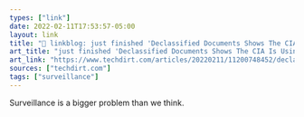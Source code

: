 ```yaml
---
types: ["link"]
date: 2022-02-11T17:53:57-05:00
layout: link
title: "🔗 linkblog: just finished 'Declassified Documents Shows The CIA Is Using A 1981 Executive Order To Engage In Domestic Surveillance | Techdirt'"
art_title: "just finished 'Declassified Documents Shows The CIA Is Using A 1981 Executive Order To Engage In Domestic Surveillance | Techdirt"
art_link: "https://www.techdirt.com/articles/20220211/11200748452/declassified-documents-shows-cia-is-using-1981-executive-order-to-engage-domestic-surveillance.shtml"
sources: ["techdirt.com"]
tags: ["surveillance"]
---
```

Surveillance is a bigger problem than we think.

